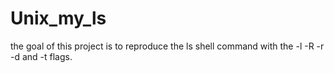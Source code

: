 # Unix_my_ls

the goal of this project is to reproduce the ls shell command with the -l -R -r -d and -t flags.

